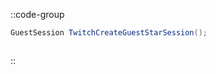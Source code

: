 ::code-group
  ```csharp [Method]
  GuestSession TwitchCreateGuestStarSession();
  ```
  ```csharp [Example]

  ```
::
